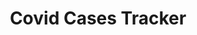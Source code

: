---
layout: page
title: Covid Cases Tracker
description: An Android app which keeps track of covid cases in India
img: assets/img/covidtracker.png
importance: 1
github: https://github.com/dhruvrauthan/Corona-Cases-Tracker-Android-App
redirect: https://github.com/dhruvrauthan/Corona-Cases-Tracker-Android-App
category: Personal
---